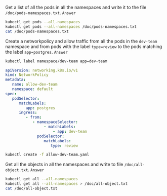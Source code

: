 Get a list of all the pods in all the namespaces and write it to the file `/doc/pods-namespaces.txt`.
`Answer`
```bash
kubectl get pods --all-namespaces
kubectl get pods --all-namespaces /doc/pods-namespaces.txt
cat /doc/pods-namespaces.txt
```

Create a networkpolicy and allow traffic from all the pods in the `dev-team` namespace and from pods with the label `type=review` to the pods matching the label `app=postgres`.
`Answer`
```bash
kubectl label namespace/dev-team app=dev-team
```
```yaml
apiVersion: networking.k8s.io/v1
kind: NetworkPolicy
metadata:
   name: allow-dev-team
   namespace: default
spec:
   podSelector:
      matchLabels:
         app: postgres
      ingress:
         - from:
            - namespaceSelector:
                 - matchLabels:
                     - app: dev-team
              podSelector:
                 matchLabels:
                    type: review 
```
```bash
kubectl create -f allow-dev-team.yaml
```

Get all the objects in all the namespaces and write to file `/doc/all-object.txt`.
`Answer`
```bash
kubectl get all --all-namespaces
kubectl get all --all-namespaces > /doc/all-object.txt
cat /doc/all-object.txt
```